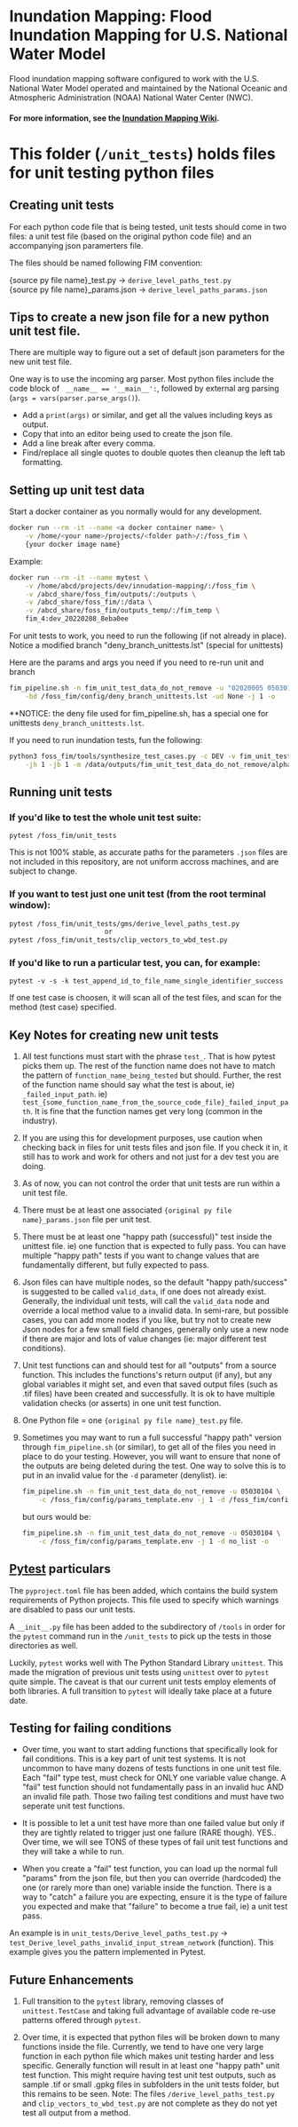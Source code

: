 # Inundation Mapping: Flood Inundation Mapping for U.S. National Water Model

Flood inundation mapping software configured to work with the U.S. National Water Model operated and maintained by the National Oceanic and Atmospheric Administration (NOAA) National Water Center (NWC).

#### For more information, see the [Inundation Mapping Wiki](https://github.com/NOAA-OWP/inundation-mapping/wiki).

# This folder (`/unit_tests`) holds files for unit testing python files

## Creating unit tests

For each python code file that is being tested, unit tests should come in two files: a unit test file (based on the original python code file) and an accompanying json paramerters file. 

The files should be named following FIM convention:

{source py file name}_test.py ->     `derive_level_paths_test.py`  
{source py file name}_params.json -> `derive_level_paths_params.json`


## Tips to create a new json file for a new python unit test file.

There are multiple way to figure out a set of default json parameters for the new unit test file. 

One way is to use the incoming arg parser. Most python files include the code block of ` __name__ == '__main__':`, followed by external arg parsing (`args = vars(parser.parse_args()`). 
* Add a `print(args)` or similar, and get all the values including keys as output.  
* Copy that into an editor being used to create the json file.  
* Add a line break after every comma.  
* Find/replace all single quotes to double quotes then cleanup the left tab formatting.


## Setting up unit test data

Start a docker container as you normally would for any development. 
```bash 
docker run --rm -it --name <a docker container name> \
	-v /home/<your name>/projects/<folder path>/:/foss_fim \
	{your docker image name}
```
Example:
```bash 
docker run --rm -it --name mytest \
	-v /home/abcd/projects/dev/innudation-mapping/:/foss_fim \
	-v /abcd_share/foss_fim/outputs/:/outputs \
	-v /abcd_share/foss_fim/:/data \
	-v /abcd_share/foss_fim/outputs_temp/:/fim_temp \
	fim_4:dev_20220208_8eba0ee
```

For unit tests to work, you need to run the following (if not already in place).
Notice a modified branch "deny_branch_unittests.lst"  (special for unittests)

Here are the params and args you need if you need to re-run unit and branch

```bash
fim_pipeline.sh -n fim_unit_test_data_do_not_remove -u "02020005 05030104" \
	-bd /foss_fim/config/deny_branch_unittests.lst -ud None -j 1 -o
```

**NOTICE: the deny file used for fim_pipeline.sh, has a special one for unittests `deny_branch_unittests.lst`.

If you need to run inundation tests, fun the following:

```bash
python3 foss_fim/tools/synthesize_test_cases.py -c DEV -v fim_unit_test_data_do_not_remove \
	-jh 1 -jb 1 -m /data/outputs/fim_unit_test_data_do_not_remove/alpha_test_metrics.csv -o
```

## Running unit tests

### If you'd like to test the whole unit test suite:
```
pytest /foss_fim/unit_tests
```

This is not 100% stable, as accurate paths for the parameters `.json` files are not included in this repository, are not uniform accross machines, and are subject to change. 
 
### If you want to test just one unit test (from the root terminal window):

```bash
pytest /foss_fim/unit_tests/gms/derive_level_paths_test.py 
						or  
pytest /foss_fim/unit_tests/clip_vectors_to_wbd_test.py
```

### If you'd like to run a particular test, you can, for example:
```
pytest -v -s -k test_append_id_to_file_name_single_identifier_success
```

If one test case is choosen, it will scan all of the test files, and scan for the method (test case) specified. 

## Key Notes for creating new unit tests
1) All test functions must start with the phrase `test_`. That is how pytest picks them up. The rest of the function name does not have to match the pattern of `function_name_being_tested` but should. Further, the rest of the function name should say what the test is about, ie) `_failed_input_path`.  ie) `test_{some_function_name_from_the_source_code_file}_failed_input_path`. It is fine that the function names get very long (common in the industry).

2) If you are using this for development purposes, use caution when checking back in files for unit tests files and json file. If you check it in, it still has to work and work for others and not just for a dev test you are doing.

3) As of now, you can not control the order that unit tests are run within a unit test file. 

4) There must be at least one associated `{original py file name}_params.json` file per unit test.

5) There must be at least one "happy path (successful)" test inside the unittest file. ie) one function that is expected to fully pass. You can have multiple "happy path" tests if you want to change values that are fundamentally different, but fully expected to pass.

6) Json files can have multiple nodes, so the default "happy path/success" is suggested to be called `valid_data`, if one does not already exist. Generally, the individual unit tests, will call the `valid_data` node and override a local method value to a invalid data. In semi-rare, but possible cases, you can add more nodes if you like, but try not to create new Json nodes for a few small field changes, generally only use a new node if there are major and lots of value changes (ie: major different test conditions).

7) Unit test functions can and should test for all "outputs" from a source function. This includes the functions's return output (if any), but any global variables it might set, and even that saved output files (such as .tif files) have been created and successfully. It is ok to have multiple validation checks (or asserts) in one unit test function.

8) One Python file = one `{original py file name}_test.py` file.

9) Sometimes you may want to run a full successful "happy path" version through `fim_pipeline.sh` (or similar), to get all of the files you need in place to do your testing. However, you will want to ensure that none of the outputs are being deleted during the test. One way to solve this is to put in an invalid value for the `-d` parameter (denylist). 
ie:
	```bash
	fim_pipeline.sh -n fim_unit_test_data_do_not_remove -u 05030104 \
		-c /foss_fim/config/params_template.env -j 1 -d /foss_fim/config/deny_unit_default.lst -o
	```
	
	 but ours would be:
	
	```bash 
	fim_pipeline.sh -n fim_unit_test_data_do_not_remove -u 05030104 \
		-c /foss_fim/config/params_template.env -j 1 -d no_list -o
	```

## [Pytest](https://docs.pytest.org/en/7.2.x/) particulars

The `pyproject.toml` file has been added, which contains the build system requirements of Python projects.  This file used to specify which warnings are disabled to pass our unit tests. 

A `__init__.py` file has been added to the subdirectory of `/tools` in order for the `pytest` command run in the `/unit_tests` to pick up the tests in those directories as well.

Luckily, `pytest` works well with The Python Standard Library `unittest`. This made the migration of previous unit tests using `unittest` over to `pytest` quite simple. The caveat is that our current unit tests employ elements of both libraries. A full transition to `pytest` will ideally take place at a future date.

## Testing for failing conditions
- Over time, you want to start adding functions that specifically look for fail conditions. This is a key part of unit test systems. It is not uncommon to have many dozens of tests functions in one unit test file. Each "fail" type test, must check for ONLY one variable value change. A "fail" test function should not fundamentally pass in an invalid huc AND an invalid file path.  Those two failing test conditions and must have two seperate unit test functions. 

- It is possible to let a unit test have more than one failed value but only if they are tightly related to trigger just one failure (RARE though). YES.. Over time, we will see TONS of these types of fail unit test functions and they will take a while to run.

- When you create a "fail" test function, you can load up the normal full "params" from the json file, but then you can override (hardcoded) the one (or rarely more than one) variable inside the function. There is a way to "catch" a failure you are expecting, ensure it is the type of failure you expected and make that "failure" to become a true fail, ie) a unit test pass. 

An example is in `unit_tests/Derive_level_paths_test.py` -> `test_Derive_level_paths_invalid_input_stream_network` (function). This example gives you the pattern implemented in Pytest.

## Future Enhancements
1) Full transition to the `pytest` library, removing classes of `unittest.TestCase` and taking full advantage of available code re-use patterns offered through `pytest`.  

2) Over time, it is expected that python files will be broken down to many functions inside the file. Currently, we tend to have one very large function in each python file which makes unit testing harder and less specific. Generally function will result in at least one "happy path" unit test function. This might require having test unit test outputs, such as sample .tif or small .gpkg files in subfolders in the unit tests folder, but this remains to be seen. Note: The files `/derive_level_paths_test.py` and `clip_vectors_to_wbd_test.py` are not complete as they do not yet test all output from a method.

